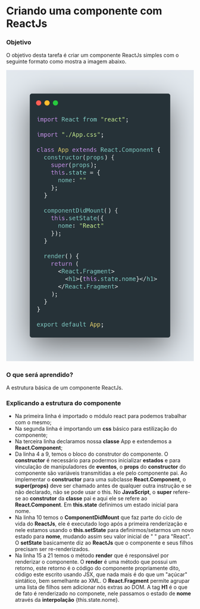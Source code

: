# Criando uma componente com ReactJs

### Objetivo

O objetivo desta tarefa é criar um componente ReactJs simples com o seguinte formato como mostra a imagem abaixo.

![App.js](src/assets/img/App.png?raw=true)

### O que será aprendido?

A estrutura básica de um componente ReactJs.

### Explicando a estrutura do componente

- Na primeira linha é importado o módulo react para podemos trabalhar com o mesmo;
- Na segunda linha é importando um <strong>css</strong> básico para estilização do componente;
- Na terceira linha declaramos nossa <strong>classe</strong> App e extendemos a <strong>React.Component</strong>;
- Da linha 4 a 9, temos o bloco do construtor do componente. O <strong>constructor</strong> é necessário para podermos inicializar <strong>estados</strong> e para vinculação de manipuladores de <strong>eventos</strong>, o <strong>props</strong> do <strong>constructor</strong> do componente são variáveis transmitidas a ele pelo componente pai. Ao implementar o <strong>constructor</strong> para uma subclasse <strong>React.Component</strong>, o <strong>super(props)</strong> deve ser chamado antes de qualquer outra instrução e se não declarado, não se pode usar o <string>this</strong>. No <strong>JavaScript</strong>, o <strong>super</strong> refere-se ao <strong>construtor</strong> da <strong>classe</strong> pai e aqui ele se refere ao <strong>React.Component</strong>. Em <strong>this.state</strong> definimos um estado inicial para nome.
- Na linha 10 temos o <strong>ComponentDidMount</strong> que faz parte do ciclo de vida do <strong>ReactJs</strong>, ele é executado logo após a primeira renderização e nele estamos usando o <strong>this.setState</strong> para definirmos/setarmos um novo estado para <strong>nome</strong>, mudando assim seu valor inicial de " " para "React". O <strong>setState</strong> basicamente diz ao <strong>ReactJs</strong> que o componente e seus filhos precisam ser re-renderizados.
- Na linha 15 a 21 temos o método <strong>render</strong> que é responsável por renderizar o componente. O <strong>render</strong> é uma método que possui um retorno, este retorno é o código do componente propriamente dito, código este escrito usando JSX, que nada mais é do que um "açúcar" sintático, bem semelhante ao XML. O <strong>React.Fragment</strong> permite agrupar uma lista de filhos sem adicionar nós extras ao DOM. A tag <strong>H1</strong> é o que de fato é renderizado no componete, nele passamos o <string>estado</strong> de <strong>nome</strong> através da <strong>interpolação</strong> {this.state.nome}.
